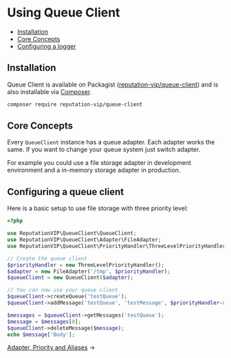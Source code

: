 # Using Queue Client

- [Installation](#installation)
- [Core Concepts](#core-concepts)
- [Configuring a logger](#configuring-a-logger)

## Installation

Queue Client is available on Packagist ([reputation-vip/queue-client](http://packagist.org/packages/reputation-vip/queue-client))
and is also installable via [Composer](http://getcomposer.org/).

```bash
composer require reputation-vip/queue-client
```

## Core Concepts

Every `QueueClient` instance has a queue adapter.
Each adapter works the same.
If you want to change your queue system just switch adapter.

For example you could use a file storage adapter in development environment and a in-memory storage adapter in production.

## Configuring a queue client

Here is a basic setup to use file storage with three priority level:

```php
<?php

use ReputationVIP\QueueClient\QueueClient;
use ReputationVIP\QueueClient\Adapter\FileAdapter;
use ReputationVIP\QueueClient\PriorityHandler\ThreeLevelPriorityHandler;

// Create the queue client
$priorityHandler = new ThreeLevelPriorityHandler();
$adapter = new FileAdapter('/tmp', $priorityHandler);
$queueClient = new QueueClient($adapter);

// You can now use your queue client
$queueClient->createQueue('testQueue');
$queueClient->addMessage('testQueue', 'testMessage', $priorityHandler->getLowest());

$messages = $queueClient->getMessages('testQueue');
$message = $messages[0];
$queueClient->deleteMessage($message);
echo $message['Body'];
```

[Adapter, Priority and Aliases](adapter-priority-aliases.md) &rarr;